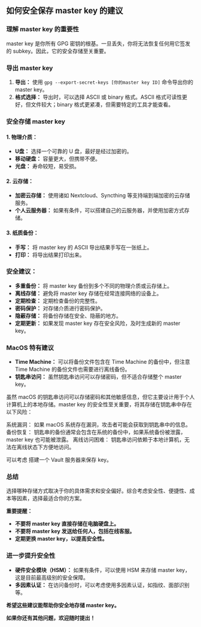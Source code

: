 ## 如何安全保存 master key 的建议

### 理解 master key 的重要性

master key 是你所有 GPG 密钥的根基。一旦丢失，你将无法恢复任何用它签发的 subkey。因此，它的安全存储至关重要。

### 导出 master key

1. **导出：** 使用 `gpg --export-secret-keys [你的master key ID]` 命令导出你的 master key。
2. **格式选择：** 导出时，可以选择 ASCII 或 binary 格式。ASCII 格式可读性更好，但文件较大；binary 格式更紧凑，但需要特定的工具才能查看。

### 安全存储 master key

#### 1. **物理介质：**

* **U盘：** 选择一个可靠的 U 盘，最好是经过加密的。
* **移动硬盘：** 容量更大，但携带不便。
* **光盘：** 寿命较短，易受损。

#### 2. **云存储：**

* **加密云存储：** 使用诸如 Nextcloud、Syncthing 等支持端到端加密的云存储服务。
* **个人云服务器：** 如果有条件，可以搭建自己的云服务器，并使用加密方式存储。

#### 3. **纸质备份：**

* **手写：** 将 master key 的 ASCII 导出结果手写在一张纸上。
* **打印：** 将导出结果打印出来。

### 安全建议：

* **多重备份：** 将 master key 备份到多个不同的物理介质或云存储上。
* **离线存储：** 避免将 master key 存储在经常连接网络的设备上。
* **定期检查：** 定期检查备份的完整性。
* **密码保护：** 对存储介质进行密码保护。
* **隐蔽存储：** 将备份存储在安全、隐蔽的地方。
* **定期更新：** 如果发现 master key 存在安全风险，及时生成新的 master key。

### MacOS 特有建议

* **Time Machine：** 可以将备份文件包含在 Time Machine 的备份中，但注意 Time Machine 的备份文件也需要进行离线备份。
* **钥匙串访问：** 虽然钥匙串访问可以存储密码，但不适合存储整个 master key。

虽然 macOS 的钥匙串访问可以存储密码和其他敏感信息，但它主要设计用于个人计算机上的本地存储。master key 的安全性至关重要，将其存储在钥匙串中存在以下风险：

系统漏洞： 如果 macOS 系统存在漏洞，攻击者可能会获取到钥匙串中的信息。
备份恢复： 钥匙串的备份通常会包含在系统的备份中，如果系统备份被泄露，master key 也可能被泄露。
离线访问困难： 钥匙串访问依赖于本地计算机，无法在离线状态下方便地访问。

可以考虑 搭建一个 Vault 服务器来保存 key。

### 总结

选择哪种存储方式取决于你的具体需求和安全偏好。综合考虑安全性、便捷性、成本等因素，选择最适合你的方案。

**重要提醒：**

* **不要将 master key 直接存储在电脑硬盘上。**
* **不要将 master key 发送给任何人，包括在线客服。**
* **定期更换 master key，以提高安全性。**

### 进一步提升安全性

* **硬件安全模块（HSM）：** 如果有条件，可以使用 HSM 来存储 master key，这是目前最高级别的安全保障。
* **多因素认证：** 在访问备份时，可以考虑使用多因素认证，如指纹、面部识别等。

**希望这些建议能帮助你安全地存储 master key。**

**如果你还有其他问题，欢迎随时提出！**
